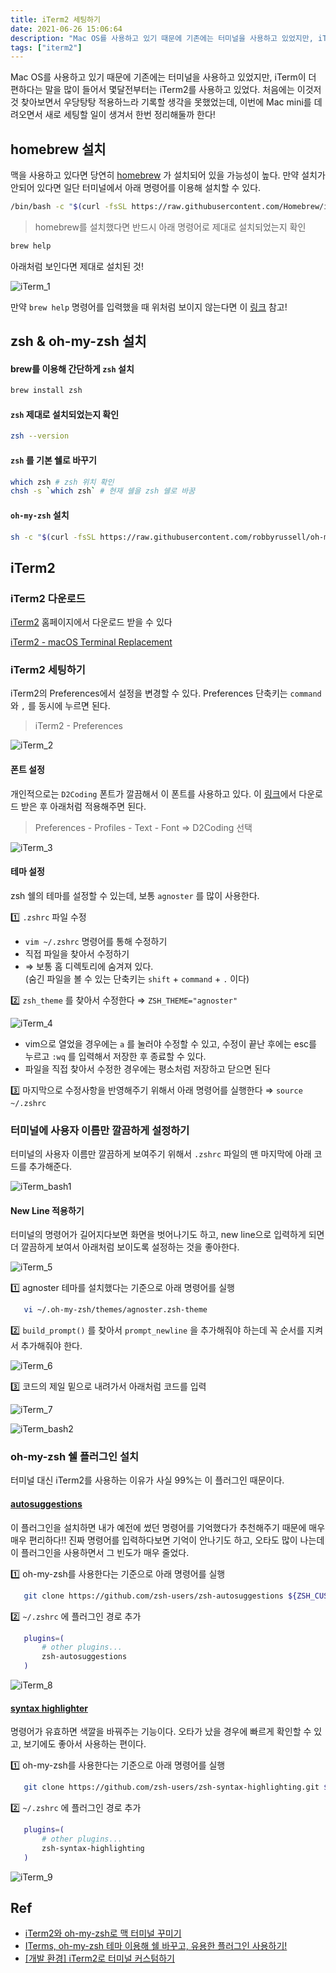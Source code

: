```yaml
---
title: iTerm2 세팅하기
date: 2021-06-26 15:06:64
description: "Mac OS를 사용하고 있기 때문에 기존에는 터미널을 사용하고 있었지만, iTerm이 더 편하다는 말을 많이 들어서 몇달전부터는 iTerm2를 사용하고 있었다. 처음에는 이것저것 찾아보면서 우당탕탕 적용하느라 기록할 생각을 못했었는데, 이번에 Mac mini를 데려오면서 새로 세팅할 일이 생겨서..."
tags: ["iterm2"]
---
```


Mac OS를 사용하고 있기 때문에 기존에는 터미널을 사용하고 있었지만, iTerm이 더 편하다는 말을 많이 들어서 몇달전부터는 iTerm2를 사용하고 있었다. 처음에는 이것저것 찾아보면서 우당탕탕 적용하느라 기록할 생각을 못했었는데, 이번에 Mac mini를 데려오면서 새로 세팅할 일이 생겨서 한번 정리해둘까 한다!

## homebrew 설치

맥을 사용하고 있다면 당연히 [homebrew](https://brew.sh/index_ko) 가 설치되어 있을 가능성이 높다. 만약 설치가 안되어 있다면 일단 터미널에서 아래 명령어를 이용해 설치할 수 있다.

```bash
/bin/bash -c "$(curl -fsSL https://raw.githubusercontent.com/Homebrew/install/HEAD/install.sh)"
```

> homebrew를 설치했다면 반드시 아래 명령어로 제대로 설치되었는지 확인

```bash
brew help
```

아래처럼 보인다면 제대로 설치된 것!

![iTerm_1](./images/iTerm_1.png)

만약 `brew help` 명령어를 입력했을 때 위처럼 보이지 않는다면 이 [링크](https://velog.io/@dev_halo/M1-Mac-Home-brew%EB%A5%BC-%EC%84%A4%EC%B9%98%ED%95%B4%EB%B3%B4%EC%9E%90) 참고!

## zsh & oh-my-zsh 설치

#### brew를 이용해 간단하게 `zsh` 설치

```bash
brew install zsh
```

#### `zsh` 제대로 설치되었는지 확인

```bash
zsh --version
```

#### `zsh` 를 기본 쉘로 바꾸기

```bash
which zsh # zsh 위치 확인
chsh -s `which zsh` # 현재 쉘을 zsh 쉘로 바꿈
```

#### `oh-my-zsh` 설치

```bash
sh -c "$(curl -fsSL https://raw.githubusercontent.com/robbyrussell/oh-my-zsh/master/tools/install.sh)"
```

## iTerm2

### iTerm2 다운로드

[iTerm2](https://iterm2.com/) 홈페이지에서 다운로드 받을 수 있다

[iTerm2 - macOS Terminal Replacement](https://iterm2.com/)

### iTerm2 세팅하기

iTerm2의 Preferences에서 설정을 변경할 수 있다. Preferences 단축키는 `command` 와 `,` 를 동시에 누르면 된다.

> iTerm2 - Preferences

![iTerm_2](./images/iTerm_2.png)

#### 폰트 설정

개인적으로는 `D2Coding` 폰트가 깔끔해서 이 폰트를 사용하고 있다. 이 [링크](https://github.com/naver/d2codingfont/releases/tag/VER1.3.2)에서 다운로드 받은 후 아래처럼 적용해주면 된다.

> Preferences - Profiles - Text - Font ⇒ D2Coding 선택

![iTerm_3](./images/iTerm_3.png)

#### 테마 설정

zsh 쉘의 테마를 설정할 수 있는데, 보통 `agnoster` 를 많이 사용한다.

1️⃣ `.zshrc` 파일 수정

- `vim ~/.zshrc` 명령어를 통해 수정하기
- 직접 파일을 찾아서 수정하기
- ⇒ 보통 홈 디렉토리에 숨겨져 있다. <br/>(숨긴 파일을 볼 수 있는 단축키는 `shift` + `command` + `.` 이다)

2️⃣ `zsh_theme` 를 찾아서 수정한다 ⇒ `ZSH_THEME="agnoster"`

![iTerm_4](./images/iTerm_4.png)

- vim으로 열었을 경우에는 `a` 를 눌러야 수정할 수 있고, 수정이 끝난 후에는 esc를 누르고 `:wq` 를 입력해서 저장한 후 종료할 수 있다.
- 파일을 직접 찾아서 수정한 경우에는 평소처럼 저장하고 닫으면 된다

3️⃣ 마지막으로 수정사항을 반영해주기 위해서 아래 명령어를 실행한다 ⇒ `source ~/.zshrc`

### 터미널에 사용자 이름만 깔끔하게 설정하기

터미널의 사용자 이름만 깔끔하게 보여주기 위해서 `.zshrc` 파일의 맨 마지막에 아래 코드를 추가해준다.

![iTerm_bash1](./images/iTerm_bash1.png)

#### New Line 적용하기

터미널의 명령어가 길어지다보면 화면을 벗어나기도 하고, new line으로 입력하게 되면 더 깔끔하게 보여서 아래처럼 보이도록 설정하는 것을 좋아한다.

![iTerm_5](./images/iTerm_5.png)

1️⃣ agnoster 테마를 설치했다는 기준으로 아래 명령어를 실행

```bash
   vi ~/.oh-my-zsh/themes/agnoster.zsh-theme
```

2️⃣ `build_prompt()` 를 찾아서 `prompt_newline` 을 추가해줘야 하는데 꼭 순서를 지켜서 추가해줘야 한다.

![iTerm_6](./images/iTerm_6.png)

3️⃣ 코드의 제일 밑으로 내려가서 아래처럼 코드를 입력

![iTerm_7](./images/iTerm_7.png)

![iTerm_bash2](./images/iTerm_bash2.png)

### oh-my-zsh 쉘 플러그인 설치

터미널 대신 iTerm2를 사용하는 이유가 사실 99%는 이 플러그인 때문이다.

#### [autosuggestions](https://github.com/zsh-users/zsh-autosuggestions)

이 플러그인을 설치하면 내가 예전에 썼던 명령어를 기억했다가 추천해주기 때문에 매우 매우 편리하다!! 진짜 명령어를 입력하다보면 기억이 안나기도 하고, 오타도 많이 나는데 이 플러그인을 사용하면서 그 빈도가 매우 줄었다.

1️⃣ oh-my-zsh를 사용한다는 기준으로 아래 명령어를 실행

```bash
   git clone https://github.com/zsh-users/zsh-autosuggestions ${ZSH_CUSTOM:-~/.oh-my-zsh/custom}/plugins/zsh-autosuggestions
```

2️⃣ `~/.zshrc` 에 플러그인 경로 추가

```bash
   plugins=(
       # other plugins...
       zsh-autosuggestions
   )
```

![iTerm_8](./images/iTerm_8.png)

#### [syntax highlighter](https://github.com/zsh-users/zsh-syntax-highlighting)

명령어가 유효하면 색깔을 바꿔주는 기능이다. 오타가 났을 경우에 빠르게 확인할 수 있고, 보기에도 좋아서 사용하는 편이다.

1️⃣ oh-my-zsh를 사용한다는 기준으로 아래 명령어를 실행

```bash
   git clone https://github.com/zsh-users/zsh-syntax-highlighting.git ${ZSH_CUSTOM:-~/.oh-my-zsh/custom}/plugins/zsh-syntax-highlighting
```

2️⃣ `~/.zshrc` 에 플러그인 경로 추가

```bash
   plugins=(
       # other plugins...
       zsh-syntax-highlighting
   )
```

![iTerm_9](./images/iTerm_9.png)

## Ref

- [iTerm2와 oh-my-zsh로 맥 터미널 꾸미기](https://medium.com/@taegeon/iterm2%EC%99%80-oh-my-zsh%EB%A1%9C-%EB%A7%A5-%ED%84%B0%EB%AF%B8%EB%84%90-%EA%BE%B8%EB%AF%B8%EA%B8%B0-80029f73be90)
- [ITerms, oh-my-zsh 테마 이용해 쉘 바꾸고, 유용한 플러그인 사용하기!](http://heetop.blogspot.com/2017/10/oh-my-zsh_12.html)
- [[개발 환경] iTerm2로 터미널 커스텀하기](https://ooeunz.tistory.com/21)
